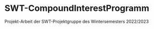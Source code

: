 # SWT-CompoundInterestProgramm

Projekt-Arbeit der SWT-Projektgruppe des Wintersemesters 2022/2023

